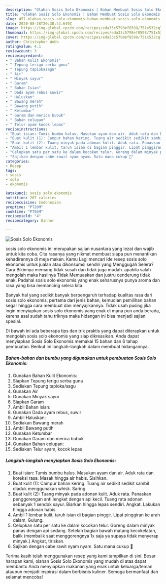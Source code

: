 ```yaml
---
description: "Olahan Sosis Solo Ekonomis | Bahan Membuat Sosis Solo Ekonomis Yang Mudah Dan Praktis"
title: "Olahan Sosis Solo Ekonomis | Bahan Membuat Sosis Solo Ekonomis Yang Mudah Dan Praktis"
slug: 457-olahan-sosis-solo-ekonomis-bahan-membuat-sosis-solo-ekonomis-yang-mudah-dan-praktis
date: 2020-08-28T20:30:44.649Z
image: https://img-global.cpcdn.com/recipes/eda33c5798ef8598/751x532cq70/sosis-solo-ekonomis-foto-resep-utama.jpg
thumbnail: https://img-global.cpcdn.com/recipes/eda33c5798ef8598/751x532cq70/sosis-solo-ekonomis-foto-resep-utama.jpg
cover: https://img-global.cpcdn.com/recipes/eda33c5798ef8598/751x532cq70/sosis-solo-ekonomis-foto-resep-utama.jpg
author: Christopher Webb
ratingvalue: 4.1
reviewcount: 3
recipeingredient:
- " Bahan Kulit Ekonomis"
- " Tepung terigu serba guna"
- " Tepung tapiokasagu"
- " Air"
- " Minyak sayur"
- " Garam"
- " Bahan Isian"
- " Dada ayam rebus suwir"
- " Haluskan"
- " Bawang merah"
- " Bawang putih"
- " Ketumbar"
- " Garam dan merica bubuk"
- " Bahan celupan"
- " Telur ayam kocok lepas"
recipeinstructions:
- "Buat isian: Tumis bumbu halus. Masukan ayam dan air. Aduk rata dan koreksi rasa. Masak hingga air habis. Sisihkan."
- "Buat kulit (1): Campur bahan kering. Tuang air sedikit sedikit sambil diaduk menggunakan whisk. Saring."
- "Buat kulit (2): Tuang minyak pada adonan kulit. Aduk rata. Panaskan penggorengan anti lengket dengan api kecil. Tuang rata adonan sebanyak 1 sendok sayur. Biarkan hingga lepas sendiri. Angkat. Lakukan hingga adonan habis."
- "Ambil 1 lembar kulit, taruh isian di bagian pinggir. Lipat pinggiran ke arah dalam. Gulung."
- "Celupkan satu per satu ke dalam kocokan telur. Goreng dalam minyak panas dengan api sedang. Setelah bagian bawah matang kecokelatan, balik (membalik saat menggorengnya 1x saja ya supaya tidak menyerap minyak.) Angkat, tiriskan."
- "Sajikan dengan cabe rawit nyam nyam. Satu mana cukup 🤭"
categories:
- Resep
tags:
- sosis
- solo
- ekonomis

katakunci: sosis solo ekonomis 
nutrition: 267 calories
recipecuisine: Indonesian
preptime: "PT20M"
cooktime: "PT56M"
recipeyield: "4"
recipecategory: Dinner

---
```



![Sosis Solo Ekonomis](https://img-global.cpcdn.com/recipes/eda33c5798ef8598/751x532cq70/sosis-solo-ekonomis-foto-resep-utama.jpg)


sosis solo ekonomis ini merupakan sajian nusantara yang lezat dan wajib untuk kita coba. Cita rasanya yang nikmat membuat siapa pun menantikan kehadirannya di meja makan.
Kamu Lagi mencari ide resep sosis solo ekonomis untuk jualan atau dikonsumsi sendiri yang Menggugah Selera? Cara Bikinnya memang tidak susah dan tidak juga mudah. apabila salah mengolah maka hasilnya Tidak Memuaskan dan justru cenderung tidak enak. Padahal sosis solo ekonomis yang enak seharusnya punya aroma dan rasa yang bisa memancing selera kita.



Banyak hal yang sedikit banyak berpengaruh terhadap kualitas rasa dari sosis solo ekonomis, pertama dari jenis bahan, kemudian pemilihan bahan segar hingga cara membuat dan menyajikannya. Tidak usah pusing jika ingin menyiapkan sosis solo ekonomis yang enak di mana pun anda berada, karena asal sudah tahu triknya maka hidangan ini bisa menjadi sajian spesial.


Di bawah ini ada beberapa tips dan trik praktis yang dapat diterapkan untuk mengolah sosis solo ekonomis yang siap dikreasikan. Anda dapat menyiapkan Sosis Solo Ekonomis memakai 15 bahan dan 6 tahap pembuatan. Berikut ini langkah-langkah dalam membuat hidangannya.

<!--inarticleads1-->

##### Bahan-bahan dan bumbu yang digunakan untuk pembuatan Sosis Solo Ekonomis:

1. Gunakan  Bahan Kulit Ekonomis:
1. Siapkan  Tepung terigu serba guna
1. Sediakan  Tepung tapioka/sagu
1. Gunakan  Air
1. Gunakan  Minyak sayur
1. Siapkan  Garam
1. Ambil  Bahan Isian:
1. Gunakan  Dada ayam rebus, suwir
1. Ambil  Haluskan:
1. Sediakan  Bawang merah
1. Ambil  Bawang putih
1. Gunakan  Ketumbar
1. Gunakan  Garam dan merica bubuk
1. Gunakan  Bahan celupan:
1. Sediakan  Telur ayam, kocok lepas




<!--inarticleads2-->

##### Langkah-langkah menyiapkan Sosis Solo Ekonomis:

1. Buat isian: Tumis bumbu halus. Masukan ayam dan air. Aduk rata dan koreksi rasa. Masak hingga air habis. Sisihkan.
1. Buat kulit (1): Campur bahan kering. Tuang air sedikit sedikit sambil diaduk menggunakan whisk. Saring.
1. Buat kulit (2): Tuang minyak pada adonan kulit. Aduk rata. Panaskan penggorengan anti lengket dengan api kecil. Tuang rata adonan sebanyak 1 sendok sayur. Biarkan hingga lepas sendiri. Angkat. Lakukan hingga adonan habis.
1. Ambil 1 lembar kulit, taruh isian di bagian pinggir. Lipat pinggiran ke arah dalam. Gulung.
1. Celupkan satu per satu ke dalam kocokan telur. Goreng dalam minyak panas dengan api sedang. Setelah bagian bawah matang kecokelatan, balik (membalik saat menggorengnya 1x saja ya supaya tidak menyerap minyak.) Angkat, tiriskan.
1. Sajikan dengan cabe rawit nyam nyam. Satu mana cukup 🤭




Terima kasih telah menggunakan resep yang kami tampilkan di sini. Besar harapan kami, olahan Sosis Solo Ekonomis yang mudah di atas dapat membantu Anda menyiapkan makanan yang enak untuk keluarga/teman ataupun menjadi inspirasi dalam berbisnis kuliner. Semoga bermanfaat dan selamat mencoba!
